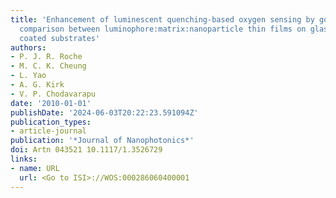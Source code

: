 ```yaml
---
title: 'Enhancement of luminescent quenching-based oxygen sensing by gold nanoparticles:
  comparison between luminophore:matrix:nanoparticle thin films on glass and gold
  coated substrates'
authors:
- P. J. R. Roche
- M. C. K. Cheung
- L. Yao
- A. G. Kirk
- V. P. Chodavarapu
date: '2010-01-01'
publishDate: '2024-06-03T20:22:23.591094Z'
publication_types:
- article-journal
publication: '*Journal of Nanophotonics*'
doi: Artn 043521 10.1117/1.3526729
links:
- name: URL
  url: <Go to ISI>://WOS:000286060400001
---
```

